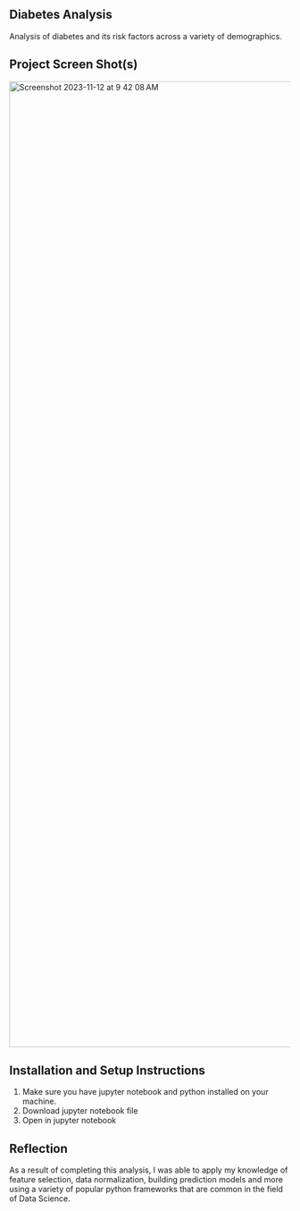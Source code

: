 ## Diabetes Analysis

Analysis of diabetes and its risk factors across a variety of demographics.

## Project Screen Shot(s)

<img width="1728" alt="Screenshot 2023-11-12 at 9 42 08 AM" src="https://github.com/Dhtkevo/Diabetes-Analytics/assets/110263079/0b0555fb-de13-4731-8d64-de40f468ced7">

## Installation and Setup Instructions

1. Make sure you have jupyter notebook and python installed on your machine.
2. Download jupyter notebook file
3. Open in jupyter notebook

## Reflection

  As a result of completing this analysis, I was able to apply my knowledge of feature selection, data normalization, building prediction models and more using a variety of popular python frameworks that are common in the field of Data Science.

